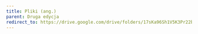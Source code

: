 ```yaml
---
title: Pliki (ang.)
parent: Druga edycja
redirect_to: https://drive.google.com/drive/folders/17sKa96Sh1V5K3Pr22blJfXzUsELhZq8V?usp=sharing
---
```

